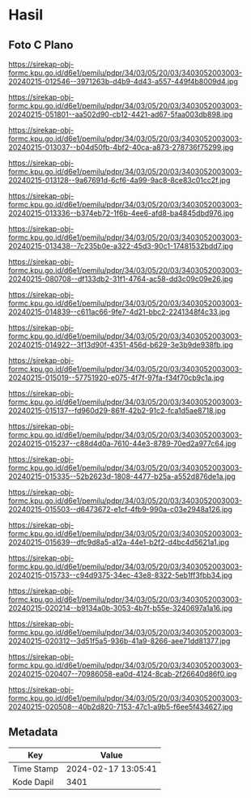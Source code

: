 # Hasil

## Foto C Plano

https://sirekap-obj-formc.kpu.go.id/d6e1/pemilu/pdpr/34/03/05/20/03/3403052003003-20240215-012546--3971263b-d4b9-4d43-a557-449f4b8009d4.jpg

https://sirekap-obj-formc.kpu.go.id/d6e1/pemilu/pdpr/34/03/05/20/03/3403052003003-20240215-051801--aa502d90-cb12-4421-ad67-5faa003db898.jpg

https://sirekap-obj-formc.kpu.go.id/d6e1/pemilu/pdpr/34/03/05/20/03/3403052003003-20240215-013037--b04d50fb-4bf2-40ca-a873-278736f75299.jpg

https://sirekap-obj-formc.kpu.go.id/d6e1/pemilu/pdpr/34/03/05/20/03/3403052003003-20240215-013128--9a67691d-6cf6-4a99-9ac8-8ce83c01cc2f.jpg

https://sirekap-obj-formc.kpu.go.id/d6e1/pemilu/pdpr/34/03/05/20/03/3403052003003-20240215-013336--b374eb72-1f6b-4ee6-afd8-ba4845dbd976.jpg

https://sirekap-obj-formc.kpu.go.id/d6e1/pemilu/pdpr/34/03/05/20/03/3403052003003-20240215-013438--7c235b0e-a322-45d3-90c1-17481532bdd7.jpg

https://sirekap-obj-formc.kpu.go.id/d6e1/pemilu/pdpr/34/03/05/20/03/3403052003003-20240215-080708--df133db2-31f1-4764-ac58-dd3c09c09e26.jpg

https://sirekap-obj-formc.kpu.go.id/d6e1/pemilu/pdpr/34/03/05/20/03/3403052003003-20240215-014839--c611ac66-9fe7-4d21-bbc2-2241348f4c33.jpg

https://sirekap-obj-formc.kpu.go.id/d6e1/pemilu/pdpr/34/03/05/20/03/3403052003003-20240215-014922--3f13d90f-4351-456d-b629-3e3b9de938fb.jpg

https://sirekap-obj-formc.kpu.go.id/d6e1/pemilu/pdpr/34/03/05/20/03/3403052003003-20240215-015019--57751920-e075-4f7f-97fa-f34f70cb9c1a.jpg

https://sirekap-obj-formc.kpu.go.id/d6e1/pemilu/pdpr/34/03/05/20/03/3403052003003-20240215-015137--fd960d29-861f-42b2-91c2-fca1d5ae8718.jpg

https://sirekap-obj-formc.kpu.go.id/d6e1/pemilu/pdpr/34/03/05/20/03/3403052003003-20240215-015237--c88d4d0a-7610-44e3-8789-70ed2a977c64.jpg

https://sirekap-obj-formc.kpu.go.id/d6e1/pemilu/pdpr/34/03/05/20/03/3403052003003-20240215-015335--52b2623d-1808-4477-b25a-a552d876de1a.jpg

https://sirekap-obj-formc.kpu.go.id/d6e1/pemilu/pdpr/34/03/05/20/03/3403052003003-20240215-015503--d6473672-e1cf-4fb9-990a-c03e2948a126.jpg

https://sirekap-obj-formc.kpu.go.id/d6e1/pemilu/pdpr/34/03/05/20/03/3403052003003-20240215-015639--dfc9d8a5-a12a-44e1-b2f2-d4bc4d5621a1.jpg

https://sirekap-obj-formc.kpu.go.id/d6e1/pemilu/pdpr/34/03/05/20/03/3403052003003-20240215-015733--c94d9375-34ec-43e8-8322-5eb1ff3fbb34.jpg

https://sirekap-obj-formc.kpu.go.id/d6e1/pemilu/pdpr/34/03/05/20/03/3403052003003-20240215-020214--b9134a0b-3053-4b7f-b55e-3240697a1a16.jpg

https://sirekap-obj-formc.kpu.go.id/d6e1/pemilu/pdpr/34/03/05/20/03/3403052003003-20240215-020312--3d51f5a5-936b-41a9-8266-aee71dd81377.jpg

https://sirekap-obj-formc.kpu.go.id/d6e1/pemilu/pdpr/34/03/05/20/03/3403052003003-20240215-020407--70986058-ea0d-4124-8cab-2f26640d86f0.jpg

https://sirekap-obj-formc.kpu.go.id/d6e1/pemilu/pdpr/34/03/05/20/03/3403052003003-20240215-020508--40b2d820-7153-47c1-a9b5-f6ee5f434627.jpg


## Metadata

| Key        | Value               |
| ---------- | ------------------- |
| Time Stamp | 2024-02-17 13:05:41 |
| Kode Dapil | 3401                |




